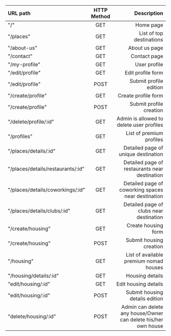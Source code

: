 | URL path  | HTTP Method  | Description |
| :------------ |:---------------:| -----:|
| "/"      | GET | Home page |
| "/places"| GET | List of top destinations |
| "/about-us"| GET | About us page |
| "/contact" | GET | Contact page |
| "/my-profile"| GET | User profile |
| "/edit/profile" | GET | Edit profile form |
| "/edit/profile" | POST | Submit profile edition |
| "/create/profile" | GET | Create profile form |
| "/create/profile" | POST | Submit profile creation |
| "/delete/profile/:id" | GET | Admin is allowed to delete user profiles |
| "/profiles" | GET | List of premium profiles |
| "/places/details/:id" | GET | Detailed page of unique destination |
| "/places/details/restaurants/:id" | GET | Detailed page of restaurants near destination |
| "/places/details/coworkings/:id" | GET | Detailed page of coworking spaces near destination |
| "/places/details/clubs/:id" | GET | Detailed page of clubs near destination |
| "/create/housing" | GET | Create housing form |
| "/create/housing" | POST | Submit housing creation |
| "/housing" | GET | List of available premium nomad houses |
| "/housing/details/:id" | GET | Housing details |
| "edit/housing/:id" | GET | Edit housing details |
| "edit/housing/:id" | POST | Submit housing details edition |
| "delete/housing/:id" | POST | Admin can delete any house/Owner can delete his/her own house |
